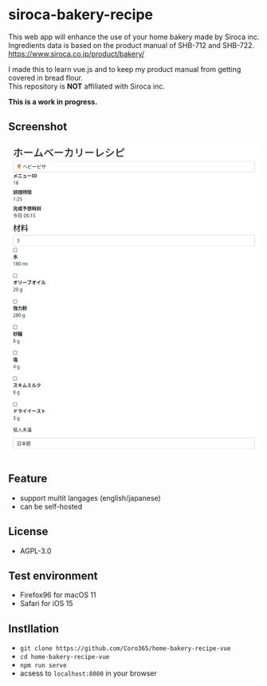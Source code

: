 # siroca-bakery-recipe
This web app will enhance the use of your home bakery made by Siroca inc.  
Ingredients data is based on the product manual of SHB-712 and SHB-722.  
https://www.siroca.co.jp/product/bakery/  
  
I made this to learn vue.js and to keep my product manual from getting covered in bread flour.  
This repository is **NOT** affiliated with Siroca inc. 
  
**This is a work in progress.**  
  
## Screenshot
![screenshot](screenshot.png)

## Feature
* support multit langages (english/japanese)
* can be self-hosted

## License
* AGPL-3.0

## Test environment
* Firefox96 for macOS 11
* Safari for iOS 15

## Instllation
* `git clone https://github.com/Coro365/home-bakery-recipe-vue`
* `cd home-bakery-recipe-vue`
* `npm run serve`
* acsess to `localhost:8080` in your browser
